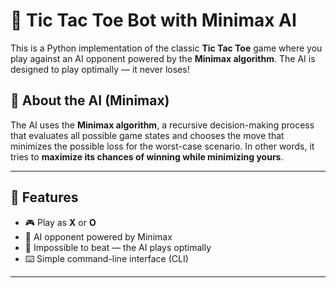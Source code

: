 # 🤖 Tic Tac Toe Bot with Minimax AI

This is a Python implementation of the classic **Tic Tac Toe** game where you play against an AI opponent powered by the **Minimax algorithm**. The AI is designed to play optimally — it never loses!

## 🧠 About the AI (Minimax)

The AI uses the **Minimax algorithm**, a recursive decision-making process that evaluates all possible game states and chooses the move that minimizes the possible loss for the worst-case scenario. In other words, it tries to **maximize its chances of winning while minimizing yours**.

---

## 📁 Features

- 🎮 Play as **X** or **O**
- 🧠 AI opponent powered by Minimax
- 👊 Impossible to beat — the AI plays optimally
- ⌨️ Simple command-line interface (CLI)

---

